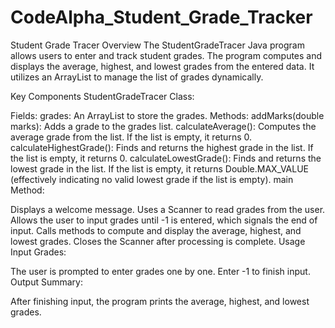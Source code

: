 # CodeAlpha_Student_Grade_Tracker
Student Grade Tracer
Overview
The StudentGradeTracer Java program allows users to enter and track student grades. The program computes and displays the average, highest, and lowest grades from the entered data. It utilizes an ArrayList to manage the list of grades dynamically.

Key Components
StudentGradeTracer Class:

Fields:
grades: An ArrayList<Double> to store the grades.
Methods:
addMarks(double marks): Adds a grade to the grades list.
calculateAverage(): Computes the average grade from the list. If the list is empty, it returns 0.
calculateHighestGrade(): Finds and returns the highest grade in the list. If the list is empty, it returns 0.
calculateLowestGrade(): Finds and returns the lowest grade in the list. If the list is empty, it returns Double.MAX_VALUE (effectively indicating no valid lowest grade if the list is empty).
main Method:

Displays a welcome message.
Uses a Scanner to read grades from the user.
Allows the user to input grades until -1 is entered, which signals the end of input.
Calls methods to compute and display the average, highest, and lowest grades.
Closes the Scanner after processing is complete.
Usage
Input Grades:

The user is prompted to enter grades one by one.
Enter -1 to finish input.
Output Summary:

After finishing input, the program prints the average, highest, and lowest grades.
 
